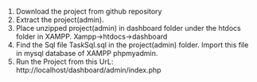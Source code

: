 1. Download the project from github repository 
2. Extract the project(admin).
3. Place unzipped project(admin) in dashboard folder under the htdocs folder in XAMPP.
   Xampp->htdocs->dashboard
4. Find the Sql file TaskSql.sql in the project(admin) folder. Import this file in mysql database of XAMPP phpmyadmin.
5. Run the Project from this UrL:   http://localhost/dashboard/admin/index.php

